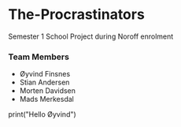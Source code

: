 # The-Procrastinators
Semester 1 School Project during Noroff enrolment

### Team Members
- Øyvind Finsnes
- Stian Andersen
- Morten Davidsen
- Mads Merkesdal


print("Hello Øyvind")
